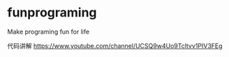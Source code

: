 # funprograming

Make programing fun for life

代码讲解
https://www.youtube.com/channel/UCSQ9w4Uo9Tcltvv1PIV3FEg

